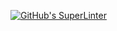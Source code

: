 [![GitHub's SuperLinter](https://github.com/Ioana-Mar/Unit1-04-HTML-CSS/workflows/GitHub's%20Super%20Linter/badge.svg)](https://github.com/Ioana-Mar/Unit1-04-HTML-CSS/actions)